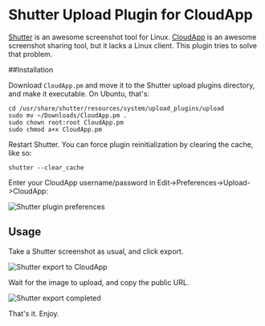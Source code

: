 Shutter Upload Plugin for CloudApp
==================================

[Shutter](http://shutter-project.org/) is an awesome screenshot tool for Linux.  [CloudApp](http://getcloudapp.com) is an awesome screenshot sharing tool, but it lacks a Linux client.  This plugin tries to solve that problem.

##Installation

Download `CloudApp.pm` and move it to the Shutter upload plugins directory, and make it executable.
On Ubuntu, that's:
```
cd /usr/share/shutter/resources/system/upload_plugins/upload
sudo mv ~/Downloads/CloudApp.pm .
sudo chown root:root CloudApp.pm
sudo chmod a+x CloudApp.pm
```

Restart Shutter. You can force plugin reinitialization by clearing the cache, like so:
```
shutter --clear_cache
```

Enter your CloudApp username/password in Edit->Preferences->Upload->CloudApp:

![Shutter plugin preferences](https://cl.ly/1B442j0o3B34/shutter.prefs.png)

## Usage

Take a Shutter screenshot as usual, and click export.

![Shutter export to CloudApp](https://cl.ly/3H46242g340T/shutter.export.png)

Wait for the image to upload, and copy the public URL.

![Shutter export completed](https://cl.ly/1K1i1f1Q1130/shutter.success.png)

That's it.
Enjoy.


